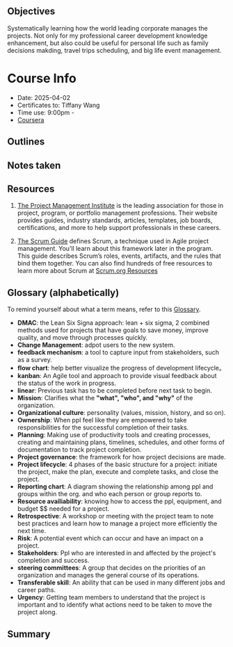 ## Objectives
Systematically learning how the world leading corporate manages the projects. Not only for my professional career development knowledge enhancement, but also could be useful for personal life such as family decisions makding, travel trips scheduling, and big life event management.

# Course Info
* Date: 2025-04-02
* Certificates to: Tiffany Wang
* Time use: 9:00pm - 
* [Coursera](https://www.coursera.org/learn/project-management-foundations/supplement/qaLq3/helpful-resources-to-get-started)

## Outlines


## Notes taken


## Resources

1. [The Project Management Institute](https://www.pmi.org/)
 is the leading association for those in project, program, or portfolio management professions. Their website provides guides, industry standards, articles, templates, job boards, certifications, and more to help support professionals in these careers.

2. [The Scrum Guide](https://scrumguides.org/index.html)
 defines Scrum, a technique used in Agile project management. You’ll learn about this framework later in the program. This guide describes Scrum’s roles, events, artifacts, and the rules that bind them together. You can also find hundreds of free resources to learn more about Scrum at [Scrum.org Resources](https://www.scrum.org/resources)
 

## Glossary (alphabetically)
To remind yourself about what a term means, refer to this [Glossary](https://docs.google.com/document/d/1jtDR7d9daVgqnhBZnm17SBthdKVQ2hyPfGdl2f-v3Uk/edit?tab=t.0).
* __DMAC__: the Lean Six Signa approach: lean + six sigma, 2 combined methods used for projects that have goals to save money, improve quality, and move through processes quickly.
* __Change Management__: adpot users to the new system.
* __feedback mechanism__: a tool to capture input from stakeholders, such as a survey.
* __flow chart__: help better visualize the progress of development lifecycle。
* __kanban__: An Agile tool and approach to provide visual feedback about the status of the work in progress.
* __linear__: Previous task has to be completed before next task to begin.
* __Mission__: Clarifies what the **"what", "who", and "why"** of the organization.
* __Organizational culture__: personality (values, mission, history, and so on).
* __Ownership__: When ppl feel like they are empowered to take responsibilities for the successful completion of their tasks.
* __Planning__: Making use of productivity tools and creating processes, creating and maintaining plans, timelines, schedules, and other forms of documentation to track project completion.
* __Project governance__: the framework for how project decisions are made.
* __Project lifecycle__: 4 phases of the basic structure for a project: initiate the project, make the plan, execute and complete tasks, and close the project.
* __Reporting chart__: A diagram showing the relationship among ppl and groups within the org. and who each person or group reports to.
* __Resource availiability__: knowing how to access the ppl, equipment, and budget $$ needed for a project.
* __Retrospective__: A workshop or meeting with the project team to note best practices and learn how to manage a project more efficiently the next time.
* __Risk__: A potential event which can occur and have an impact on a project.
* __Stakeholders__: Ppl who are interested in and affected by the project's completion and success.
* __steering committees__: A group that decides on the priorities of an organization and manages the general course of its operations.
* __Transferable skill__: An ability that can be used in many different jobs and career paths.
* __Urgency__: Getting team members to understand that the project is important and to identify what actions need to be taken to move the project along.


## Summary